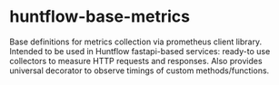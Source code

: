 # huntflow-base-metrics
Base definitions for metrics collection via prometheus client library.
Intended to be used in Huntflow fastapi-based services: ready-to use collectors to measure HTTP requests and responses.
Also provides universal decorator to observe timings of custom methods/functions.
